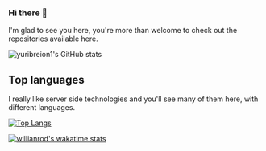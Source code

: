 ### Hi there 👋

I'm glad to see you here, you're more than welcome to check out the repositories available here. 

![yuribreion1's GitHub stats](https://github-readme-stats.vercel.app/api?username=yuribreion1&show_icons=true&theme=radical)

## Top languages

I really like server side technologies and you'll see many of them here, with different languages. 

[![Top Langs](https://github-readme-stats.vercel.app/api/top-langs/?username=yuribreion1&layout=compact)](https://github.com/anuraghazra/github-readme-stats)

[![willianrod's wakatime stats](https://github-readme-stats.vercel.app/api/wakatime?username=yuribreion1)](https://github.com/anuraghazra/github-readme-stats)

<!--
**yuribreion1/yuribreion1** is a ✨ _special_ ✨ repository because its `README.md` (this file) appears on your GitHub profile.

Here are some ideas to get you started:

- 🔭 I’m currently working on ...
- 🌱 I’m currently learning ...
- 👯 I’m looking to collaborate on ...
- 🤔 I’m looking for help with ...
- 💬 Ask me about ...
- 📫 How to reach me: ...
- 😄 Pronouns: ...
- ⚡ Fun fact: ...
-->
